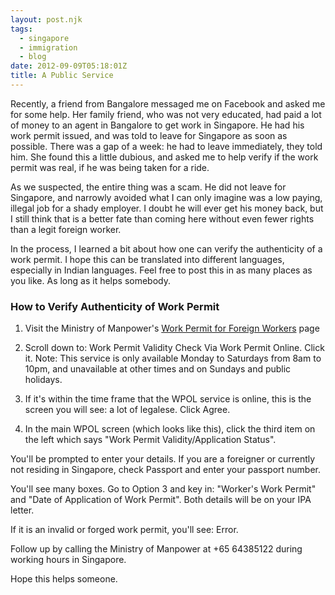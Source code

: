 ```yaml
---
layout: post.njk
tags:
  - singapore
  - immigration  
  - blog
date: 2012-09-09T05:18:01Z
title: A Public Service
---
```


Recently, a friend from Bangalore messaged me on Facebook and asked me for some help. Her family friend, who was not very educated, had paid a lot of money to an agent in Bangalore to get work in Singapore. He had his work permit issued, and was told to leave for Singapore as soon as possible. There was a gap of a week: he had to leave immediately, they told him. She found this a little dubious, and asked me to help verify if the work permit was real, if he was being taken for a ride.

As we suspected, the entire thing was a scam. He did not leave for Singapore, and narrowly avoided what I can only imagine was a low paying, illegal job for a shady employer. I doubt he will ever get his money back, but I still think that is a better fate than coming here without even fewer rights than a legit foreign worker.

In the process, I learned a bit about how one can verify the authenticity of a work permit. I hope this can be translated into different languages, especially in Indian languages. Feel free to post this in as many places as you like. As long as it helps somebody.

### How to Verify Authenticity of Work Permit

1. Visit the Ministry of Manpower's [Work Permit for Foreign Workers](http://www.mom.gov.sg/services-forms/passes/Pages/work-permit-fw.aspx) page

2. Scroll down to: Work Permit Validity Check Via Work Permit Online. Click it. Note: This service is only available Monday to Saturdays from 8am to 10pm, and unavailable at other times and on Sundays and public holidays.

3. If it's within the time frame that the WPOL service is online, this is the screen you will see: a lot of legalese. Click Agree.

4. In the main WPOL screen (which looks like this), click the third item on the left which says "Work Permit Validity/Application Status".

You'll be prompted to enter your details. If you are a foreigner or currently not residing in Singapore, check Passport and enter your passport number.

You'll see many boxes. Go to Option 3 and key in: "Worker's Work Permit" and "Date of Application of Work Permit". Both details will be on your IPA letter.

If it is an invalid or forged work permit, you'll see: Error.

Follow up by calling the Ministry of Manpower at +65 64385122 during working hours in Singapore.

Hope this helps someone.
